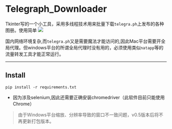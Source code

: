 # Telegraph_Downloader
Tkinter写的一个小工具，采用多线程技术用来批量下载`telegra.ph`上发布的各种图册。使用简单
![](https://serverless-page-bucket-lv779z7b-1307395653.cos-website.ap-shanghai.myqcloud.com/telegraph_download/Telegraph.png)

国内网络环境复杂,而`telegra.ph`又是需要魔法才能访问的,因此Mac平台需要开全局代理。但windows平台的所谓全局代理时没有用的，必须使用类似`natapp`等的流量转发工具才能正常运行。

---
## Install
```
pip install -r requirements.txt
```
- 因为涉及selenium,因此还需要正确安装chromedriver（此软件目前只能使用Chrome）  
> 由于Windows平台缩放、分辨率导致的窗口不一致问题，v0.5版本后将不再更新打包版本。  